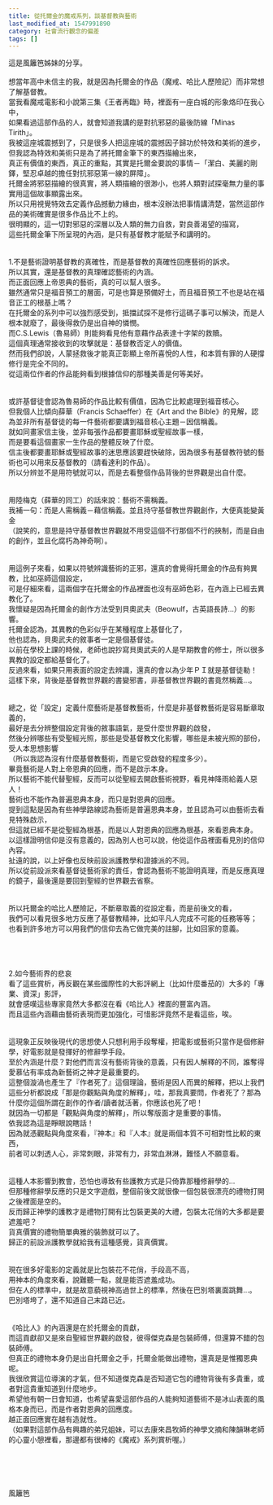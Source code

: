```yaml
---
title: 從托爾金的魔戒系列，談基督教與藝術
last_modified_at: 1547991890
category: 社會流行觀念的偏差
tags: []
---
```


<p>這是風籬笆姊妹的分享。<br/><br/><!--more-->想當年高中未信主的我，就是因為托爾金的作品（魔戒、哈比人歷險記）而非常想了解基督教。<br/>當我看魔戒電影和小說第三集《王者再臨》時，裡面有一座白城的形象烙印在我心中，<br/>如果看過這部作品的人，就會知道我講的是對抗邪惡的最後防線「Minas Tirith」。<br/>我被這座城震撼到了，只是很多人把這座城的震撼因子歸功於特效和美術的進步，<br/>但我認為特效和美術只是為了將托爾金筆下的東西描繪出來，<br/>真正有價值的東西，真正的重點，其實是托爾金要說的事情－「潔白、美麗的剛鐸，堅忍卓越的擔任對抗邪惡第一線的屏障」。<br/>托爾金將邪惡描繪的很真實，將人類描繪的很渺小，也將人類對試探毫無力量的事實用這個故事顯露出來。<br/>所以只用視覺特效去定義作品撼動力緣由，根本沒辦法把事情講清楚，當然這部作品的美術確實是很多作品比不上的。<br/>很明顯的，這一切對邪惡的深層以及人類的無力自救，對良善渴望的描寫，<br/>這些托爾金筆下所呈現的內涵，是只有基督教才能賦予和講明的。<br/> <br/><br/>1.不是藝術證明基督教的真確性，而是基督教的真確性回應藝術的訴求。<br/> 所以其實，還是基督教的真理確認藝術的內涵。<br/>而正面回應上帝恩典的藝術，真的可以幫人很多。<br/>雖然通常只是福音預工的層面，可是也算是預備好土，而且福音預工不也是站在福音正工的根基上嗎？<br/>在托爾金的系列中可以強烈感受到，抵擋試探不是修行這碼子事可以解決，而是人根本就廢了，最後得救仍是出自神的憐憫。<br/>而C.S.Lewis（魯易師）則能夠看見他有意藉作品表達十字架的救贖。<br/>這個真理通常接收到的攻擊就是：基督教否定人的價值。<br/>然而我們卻說，人蒙拯救後才能真正彰顯上帝所喜悅的人性，和本質有罪的人硬撐修行是完全不同的。<br/>從這兩位作者的作品能夠看到根據信仰的那種美善是何等美好。<br/><br/> <br/>或許基督徒會認為魯易師的作品比較有價值，因為它比較處理到福音核心。<br/>但我個人比傾向薛華（Francis Schaeffer）在《Art and the Bible》的見解，認為並非所有基督徒的每一件藝術都要講到福音核心主題－因信稱義。<br/>就如同畫家信主後，並非每張作品都要畫耶穌或聖經故事一樣，<br/>而是要看這個畫家一生作品的整體反映了什麼。<br/>信主後都要畫耶穌或聖經故事的迷思應該要趕快破除，因為很多有基督教符號的藝術也可以用來反基督教的（請看達利的作品）。<br/>所以分辨並不是用符號就可以，而是去看整個作品背後的世界觀是出自什麼。<br/> <br/><br/>用陸梅克（薛華的同工）的話來說：藝術不需稱義。<br/>我補一句：而是人需稱義－藉信稱義。並且持守基督教世界觀創作，大便真能變黃金<br/>（說笑的，意思是持守基督教世界觀就不用受這個不行那個不行的挾制，而是自由的創作，並且化腐朽為神奇啊）。<br/> <br/><br/>用這例子來看，如果以符號辨識藝術的正邪，還真的會覺得托爾金的作品有夠異教，比如巫師這個設定，<br/>可是仔細來看，這兩個字在托爾金的作品裡面也沒有巫師色彩，在內涵上已經去異教化了。<br/>我懷疑是因為托爾金的創作方法受到貝奧武夫（Beowulf，古英語長詩...）的影響。<br/>托爾金認為，其異教的色彩似乎在某種程度上基督化了，<br/>他也認為，貝奧武夫的敘事者一定是個基督徒。<br/>以前在學校上課的時候，老師也說抄寫貝奧武夫的人是早期教會的修士，所以很多異教的設定都給基督化了。<br/>反過來看，如果只用表面的設定去辨識，還真的會以為少年ＰＩ就是基督徒勒！<br/>這樣下來，背後是基督教世界觀的書變邪書，非基督教世界觀的書竟然稱義...。<br/> <br/><br/>總之，從「設定」定義什麼藝術是基督教藝術，什麼是非基督教藝術是容易斷章取義的，<br/>最好是去分辨整個設定背後的敘事語氣，是受什麼世界觀的啟發，<br/>然後分辨哪些有受聖經光照，那些是受基督教文化影響，哪些是未被光照的部份，受人本思想影響<br/>（所以我認為沒有什麼基督教藝術，而是它受啟發的程度多少）。<br/>畢竟藝術是人對上帝恩典的回應，而不是啟示本身。<br/>所以藝術不能代替聖經，反而可以從聖經去開啟藝術視野，看見神降雨給義人惡人！<br/>藝術也不能作為普遍恩典本身，而只是對恩典的回應。<br/>提到這點是因為有些神學路線認為藝術是普遍恩典本身，並且認為可以由藝術去看見特殊啟示，<br/>但這就已經不是從聖經為根基，而是以人對恩典的回應為根基，來看恩典本身。<br/>以這樣證明信仰是沒有意義的，因為別人也可以說，他從這作品裡面看見別的信仰內容。<br/>扯遠的說，以上好像也反映前設派護教學和證據派的不同。<br/>所以從前設派來看基督徒藝術家的責任，會認為藝術不能證明真理，而是反應真理的鏡子，最後還是要回到聖經的世界觀去省察。<br/> <br/><br/>所以托爾金的哈比人歷險記，不斷章取義的從設定看，而是前後文的看，<br/>我們可以看見很多地方反應了基督教精神，比如平凡人完成不可能的任務等等；<br/>也看到許多地方可以用我們的信仰去為它做完美的註腳，比如回家的意義。<br/> <br/><br/><br/><br/>2.如今藝術界的悲哀<br/> 看了這些賞析，再反觀在某些國際性的大影評網上（比如什麼番茄的）大多的「專業、資深」影評，<br/>就會感嘆這些專家竟然大多都沒在看《哈比人》裡面的豐富內涵。<br/>而且這些內涵藉由藝術表現而更加強化，可惜影評竟然不是看這些，唉。<br/> <br/><br/>這現象正反映後現代的思想使人只想利用手段奪權，把電影或藝術只當作是個修辭學，好電影就是發揮好的修辭學手段。<br/>至於內涵是什麼？對他們而言沒有藝術背後的意義，只有因人解釋的不同，誰奪得愛慕佔有率成為新藝術之神才是最重要的。<br/>這整個漩渦也產生了『作者死了』這個理論，藝術是因人而異的解釋，把以上我們這些分析都說成「那是你觀點與角度的解釋」，哇，那我真要問，作者死了？那為什麼你這個所謂在創作的作者/讀者就活著，你應該也死了吧！<br/>就因為一切都是「觀點與角度的解釋」，所以奪版面才是重要的事情。<br/>依我認為這是睜眼說瞎話！<br/>因為就憑觀點與角度來看，『神本』和『人本』就是兩個本質不可相對性比較的東西，<br/>前者可以刺透人心，非常刺眼，非常有力，非常血淋淋，難怪人不願意看。<br/> <br/><br/>這種人本影響到教會，恐怕也導致有些護教方式是只倚靠那種修辭學的...<br/>但那種修辭學反應的只是文字遊戲，整個前後文就很像一個包裝很漂亮的禮物打開之後裡面是空的。<br/>反而歸正神學的護教才是禮物打開有比包裝更美的大禮，包裝太花俏的大多都是要遮羞吧？<br/>貨真價實的禮物簡單典雅的裝飾就可以了。<br/>歸正的前設派護教學就給我有這種感覺，貨真價實。<br/> <br/><br/>現在很多好電影的定義就是比包裝花不花俏，手段高不高，<br/>用神本的角度來看，說難聽一點，就是能否遮羞成功。<br/>但在人的標準中，就是故意藐視神高過世上的標準，然後在巴別塔裏面跳舞...。<br/>巴別塔垮了，還不知道自己末路已近。<br/> <br/><br/>《哈比人》的內涵還是在於托爾金的貢獻，<br/>而這貢獻卻又是來自聖經世界觀的啟發，彼得傑克森是包裝師傅，但還算不錯的包裝師傅。<br/>但真正的禮物本身仍是出自托爾金之手，托爾金能做出禮物，還真是是惟獨恩典呢。<br/>我很欣賞這位導演的才氣，但不知道傑克森是否知道它包的禮物背後有多貴重，或者對這貴重知道到什麼地步。<br/>希望他有朝一日會知道，也希望喜愛這部作品的人能夠知道藝術不是冰山表面的風格本身而已，而是作者對恩典的回應度。<br/>越正面回應實在越有造就性。<br/>（如果對這部作品有興趣的弟兄姐妹，可以去康來昌牧師的神學文摘和陳韻琳老師的心靈小憩裡看，那邊都有很棒的《魔戒》系列賞析喔。） <br/><br/><br/><br/><br/><br/>風籬笆<br/><br/><br/><br/><br/><br/><br/></p>